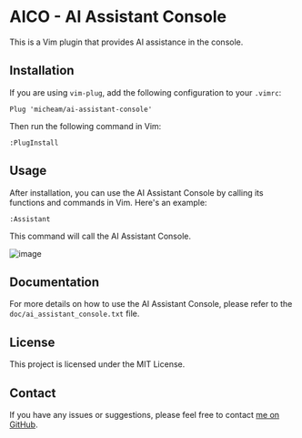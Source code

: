 # AICO - AI Assistant Console

This is a Vim plugin that provides AI assistance in the console.

## Installation

If you are using `vim-plug`, add the following configuration to your `.vimrc`:

```vim
Plug 'micheam/ai-assistant-console'
```

Then run the following command in Vim:

```vim
:PlugInstall
```

## Usage

After installation, you can use the AI Assistant Console by calling its functions and commands in Vim. Here's an
 example:

```vim
:Assistant
```

This command will call the AI Assistant Console.

![image](https://github.com/micheam/ai-assistant-console/assets/16723609/16f28a11-ec49-4cac-ada3-c8e9fdb88ead)

## Documentation

For more details on how to use the AI Assistant Console, please refer to the `doc/ai_assistant_console.txt` file.

## License

This project is licensed under the MIT License.

## Contact

If you have any issues or suggestions, please feel free to contact [me on GitHub](https://github.com/micheam).
